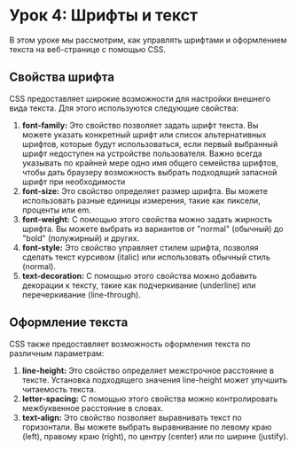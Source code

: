 # Урок 4: Шрифты и текст

В этом уроке мы рассмотрим, как управлять шрифтами и оформлением текста на веб-странице с помощью CSS.

## Свойства шрифта

CSS предоставляет широкие возможности для настройки внешнего вида текста. Для этого используются следующие свойства:

1. **font-family:** Это свойство позволяет задать шрифт текста. Вы можете указать конкретный шрифт или список альтернативных шрифтов, которые будут использоваться, если первый выбранный шрифт недоступен на устройстве пользователя. Важно всегда указывать по крайней мере одно имя общего семейства шрифтов, чтобы дать браузеру возможность выбрать подходящий запасной шрифт при необходимости
2. **font-size:** Это свойство определяет размер шрифта. Вы можете использовать разные единицы измерения, такие как пиксели, проценты или em.
3. **font-weight:** С помощью этого свойства можно задать жирность шрифта. Вы можете выбрать из вариантов от "normal" (обычный) до "bold" (полужирный) и других.
4. **font-style:** Это свойство управляет стилем шрифта, позволяя сделать текст курсивом (italic) или использовать обычный стиль (normal).
5. **text-decoration:** С помощью этого свойства можно добавить декорации к тексту, такие как подчеркивание (underline) или перечеркивание (line-through).
## Оформление текста

CSS также предоставляет возможность оформления текста по различным параметрам:

1. **line-height:** Это свойство определяет межстрочное расстояние в тексте. Установка подходящего значения line-height может улучшить читаемость текста.
2. **letter-spacing:** С помощью этого свойства можно контролировать межбуквенное расстояние в словах.
3. **text-align:** Это свойство позволяет выравнивать текст по горизонтали. Вы можете выбрать выравнивание по левому краю (left), правому краю (right), по центру (center) или по ширине (justify).